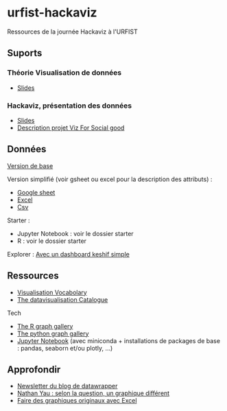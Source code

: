 # urfist-hackaviz
Ressources de la journée Hackaviz à l'URFIST

## Suports 
### Théorie Visualisation de données
* [Slides](https://github.com/emaulandi/urfist-hackaviz/blob/master/supports/LectureUrfist.pdf)

### Hackaviz, présentation des données 
* [Slides](https://docs.google.com/presentation/d/18SDgJzFfqqrWp_Xa2-BRSHsj5b4-oLk11z9yzQdtYdY/edit?usp=sharing)
* [Description projet Viz For Social good](https://www.vizforsocialgood.com/join-a-project/2019/2/7/360impactdataorg)

## Données
[Version de base](https://drive.google.com/file/d/1lrNtD0yU6zpqoGwNIsoiOmQvnTHkqvQN/view?usp=sharing)

Version simplifié (voir gsheet ou excel pour la description des attributs) :
* [Google sheet](https://docs.google.com/spreadsheets/d/11AhnoDsLtImaR46rPXHDj9RrRpcBYJZLhr-r_UQnR2o/edit?usp=sharing)
* [Excel](https://drive.google.com/file/d/19Y4b1Sa5W28i1Tiy8D7kr1QagKNfhipe/view?usp=sharing)
* [Csv](https://drive.google.com/file/d/13hKPUMUXh2gVUuT1gF-D7VYiYhC33CYj/view?usp=sharing)

Starter :
* Jupyter Notebook : voir le dossier starter
* R : voir le dossier starter

Explorer :
[Avec un dashboard keshif simple](https://explore.keshif.me/5727357847470080/6323382643589120/360Impactdataexplorer)

## Ressources
* [Visualisation Vocabolary](https://github.com/ft-interactive/chart-doctor/tree/master/visual-vocabulary)
* [The datavisualisation Catalogue](https://datavizcatalogue.com/)

Tech
* [The R graph gallery](https://www.r-graph-gallery.com)
* [The python graph gallery](https://python-graph-gallery.com/)
* [Jupyter Notebook](https://jupyter-notebook-beginner-guide.readthedocs.io/en/latest/) (avec miniconda + installations de packages de base : pandas, seaborn et/ou plotly, ...)

## Approfondir
* [Newsletter du blog de datawrapper](https://blog.datawrapper.de/category/weekly-chart/)
* [Nathan Yau : selon la question, un graphique différent](https://flowingdata.com/2018/10/17/ask-the-question-visualize-the-answer/)
* [Faire des graphiques originaux avec Excel](https://policyviz.com/?s=excel)
